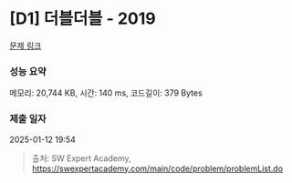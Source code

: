 # [D1] 더블더블 - 2019 

[문제 링크](https://swexpertacademy.com/main/code/problem/problemDetail.do?contestProbId=AV5QDEX6AqwDFAUq) 

### 성능 요약

메모리: 20,744 KB, 시간: 140 ms, 코드길이: 379 Bytes

### 제출 일자

2025-01-12 19:54



> 출처: SW Expert Academy, https://swexpertacademy.com/main/code/problem/problemList.do